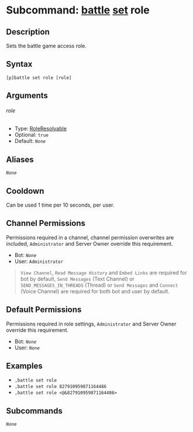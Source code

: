 # Subcommand: [battle](../battle.md) [set](./set.md) role

## Description

Sets the battle game access role.

## Syntax

```
[p]battle set role [role]
```

## Arguments

###### role

- Type: [RoleResolvable](/typedefs/RoleResolvable.md)
- Optional: `true`
- Default: *`None`*

## Aliases

*`None`*

## Cooldown

Can be used 1 time per 10 seconds, per user.

## Channel Permissions

Permissions required in a channel, channel permission overwrites are included, `Administrator` and Server Owner override this requirement.

- Bot: *`None`*
- User: `Administrator`

> `View Channel`, `Read Message History` and `Embed Links` are required for bot by default, `Send Messages` (Text Channel) or `SEND_MESSAGES_IN_THREADS` (Thread) or `Send Messages` and `Connect` (Voice Channel) are required for both bot and user by default.

## Default Permissions

Permissions required in role settings, `Administrator` and Server Owner override this requirement.

- Bot: *`None`*
- User: *`None`*

## Examples

- `,battle set role`
- `,battle set role 827910959871164486`
- `,battle set role <@&827910959871164486>`

## Subcommands

*`None`*
